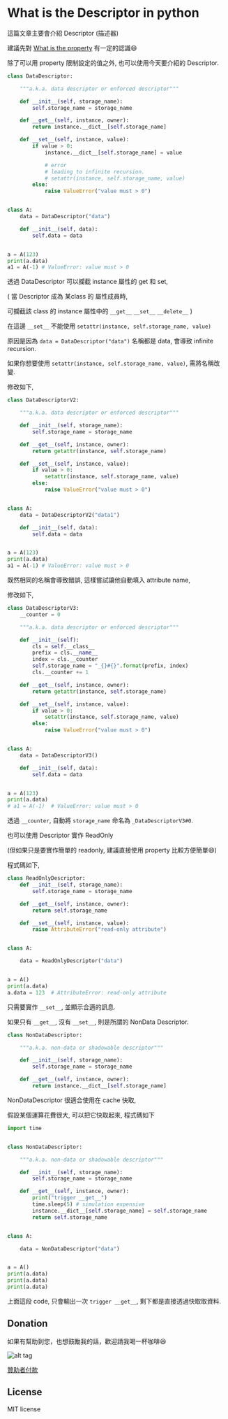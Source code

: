 # What is the Descriptor in python

這篇文章主要會介紹 Descriptor (描述器)

建議先對 [What is the property](https://github.com/twtrubiks/python-notes/tree/master/what_is_the_property) 有一定的認識:smile:

除了可以用 property 限制設定的值之外, 也可以使用今天要介紹的 Descriptor.

```python
class DataDescriptor:

    """a.k.a. data descriptor or enforced descriptor"""

    def __init__(self, storage_name):
        self.storage_name = storage_name

    def __get__(self, instance, owner):
        return instance.__dict__[self.storage_name]

    def __set__(self, instance, value):
        if value > 0:
            instance.__dict__[self.storage_name] = value

            # error
            # leading to infinite recursion.
            # setattr(instance, self.storage_name, value)
        else:
            raise ValueError("value must > 0")


class A:
    data = DataDescriptor("data")

    def __init__(self, data):
        self.data = data


a = A(123)
print(a.data)
a1 = A(-1) # ValueError: value must > 0
```

透過 DataDescriptor 可以攔截 instance 屬性的 get 和 set,

( 當 Descriptor 成為 某class 的 屬性成員時,

可攔截該 class 的 instance 屬性中的 `__get__` `__set__` `__delete__` )

在這邊 `__set__` 不能使用 `setattr(instance, self.storage_name, value)`

原因是因為 `data = DataDescriptor("data")` 名稱都是 data, 會導致 infinite recursion.

如果你想要使用 `setattr(instance, self.storage_name, value)`, 需將名稱改變.

修改如下,

```python
class DataDescriptorV2:

    """a.k.a. data descriptor or enforced descriptor"""

    def __init__(self, storage_name):
        self.storage_name = storage_name

    def __get__(self, instance, owner):
        return getattr(instance, self.storage_name)

    def __set__(self, instance, value):
        if value > 0:
            setattr(instance, self.storage_name, value)
        else:
            raise ValueError("value must > 0")


class A:
    data = DataDescriptorV2("data1")

    def __init__(self, data):
        self.data = data


a = A(123)
print(a.data)
a1 = A(-1) # ValueError: value must > 0
```

既然相同的名稱會導致錯誤, 這樣嘗試讓他自動填入 attribute name,

修改如下,

```python
class DataDescriptorV3:
    __counter = 0

    """a.k.a. data descriptor or enforced descriptor"""

    def __init__(self):
        cls = self.__class__
        prefix = cls.__name__
        index = cls.__counter
        self.storage_name = "_{}#{}".format(prefix, index)
        cls.__counter += 1

    def __get__(self, instance, owner):
        return getattr(instance, self.storage_name)

    def __set__(self, instance, value):
        if value > 0:
            setattr(instance, self.storage_name, value)
        else:
            raise ValueError("value must > 0")


class A:
    data = DataDescriptorV3()

    def __init__(self, data):
        self.data = data


a = A(123)
print(a.data)
# a1 = A(-1)  # ValueError: value must > 0
```

透過 `__counter`, 自動將 `storage_name` 命名為 `_DataDescriptorV3#0`.

也可以使用 Descriptor 實作 ReadOnly

(但如果只是要實作簡單的 readonly, 建議直接使用 property 比較方便簡單:smile:)

程式碼如下,

```python
class ReadOnlyDescriptor:
    def __init__(self, storage_name):
        self.storage_name = storage_name

    def __get__(self, instance, owner):
        return self.storage_name

    def __set__(self, instance, value):
        raise AttributeError("read-only attribute")


class A:

    data = ReadOnlyDescriptor("data")


a = A()
print(a.data)
a.data = 123  # AttributeError: read-only attribute
```

只需要實作 `__set__`, 並顯示合適的訊息.

如果只有 `__get__`, 沒有 `__set__`, 則是所謂的 NonData Descriptor.

```python
class NonDataDescriptor:

    """a.k.a. non-data or shadowable descriptor"""

    def __init__(self, storage_name):
        self.storage_name = storage_name

    def __get__(self, instance, owner):
        return instance.__dict__[self.storage_name]
```

NonDataDescriptor 很適合使用在 cache 快取,

假設某個運算花費很大, 可以把它快取起來, 程式碼如下

```python
import time


class NonDataDescriptor:

    """a.k.a. non-data or shadowable descriptor"""

    def __init__(self, storage_name):
        self.storage_name = storage_name

    def __get__(self, instance, owner):
        print("trigger __get__")
        time.sleep(5) # simulation expensive
        instance.__dict__[self.storage_name] = self.storage_name
        return self.storage_name


class A:

    data = NonDataDescriptor("data")


a = A()
print(a.data)
print(a.data)
print(a.data)
```

上面這段 code, 只會輸出一次 `trigger __get__`, 剩下都是直接透過快取取資料.


## Donation

如果有幫助到您，也想鼓勵我的話，歡迎請我喝一杯咖啡:laughing:

![alt tag](https://i.imgur.com/LRct9xa.png)

[贊助者付款](https://payment.opay.tw/Broadcaster/Donate/9E47FDEF85ABE383A0F5FC6A218606F8)

## License

MIT license
